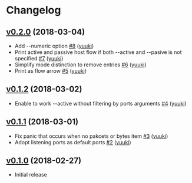 # Changelog

## [v0.2.0](https://github.com/yuuki/lsconntrack/compare/v0.1.2...v0.2.0) (2018-03-04)

* Add --numeric option [#8](https://github.com/yuuki/lsconntrack/pull/8) ([yuuki](https://github.com/yuuki))
* Print active and passive host flow if both --active and --pasive is not specified [#7](https://github.com/yuuki/lsconntrack/pull/7) ([yuuki](https://github.com/yuuki))
* Simplify mode distinction to remove entries [#6](https://github.com/yuuki/lsconntrack/pull/6) ([yuuki](https://github.com/yuuki))
* Print as flow arrow [#5](https://github.com/yuuki/lsconntrack/pull/5) ([yuuki](https://github.com/yuuki))

## [v0.1.2](https://github.com/yuuki/lsconntrack/compare/v0.1.1...v0.1.2) (2018-03-02)

* Enable to work --active without filtering by ports arguments [#4](https://github.com/yuuki/lsconntrack/pull/4) ([yuuki](https://github.com/yuuki))

## [v0.1.1](https://github.com/yuuki/lsconntrack/compare/v0.1.0...v0.1.1) (2018-03-01)

* Fix panic that occurs when no pakcets or bytes item [#3](https://github.com/yuuki/lsconntrack/pull/3) ([yuuki](https://github.com/yuuki))
* Adopt listening ports as default ports [#2](https://github.com/yuuki/lsconntrack/pull/2) ([yuuki](https://github.com/yuuki))

## [v0.1.0](https://github.com/yuuki/lsconntrack/compare/...v0.1.0) (2018-02-27)

* Initial release
